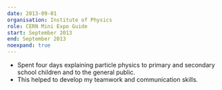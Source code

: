 ```yaml
---
date: 2013-09-01
organisation: Institute of Physics
role: CERN Mini Expo Guide
start: September 2013
end: September 2013
noexpand: true
---
```

- Spent four days explaining particle physics to primary and secondary school children and to the general public.
- This helped to develop my teamwork and communication skills.
